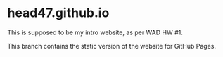 # head47.github.io

This is supposed to be my intro website, as per WAD HW #1.

This branch contains the static version of the website for GitHub Pages.